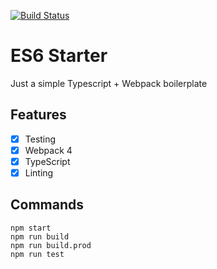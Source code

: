 [![Build Status](https://travis-ci.org/justbartlett/es6pack.svg?branch=master)](https://travis-ci.org/justbartlett/es6pack)

# ES6 Starter

Just a simple Typescript + Webpack boilerplate

## Features

- [x] Testing
- [x] Webpack 4
- [x] TypeScript
- [x] Linting

## Commands

```
npm start
npm run build
npm run build.prod
npm run test
```

